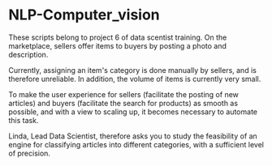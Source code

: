 # NLP-Computer_vision
These scripts belong to project 6 of data scentist training.
On the marketplace, sellers offer items to buyers by posting a photo and description.

Currently, assigning an item's category is done manually by sellers, and is therefore unreliable. In addition, the volume of items is currently very small.

To make the user experience for sellers (facilitate the posting of new articles) and buyers (facilitate the search for products) as smooth as possible, and with a view to scaling up, it becomes necessary to automate this task.

Linda, Lead Data Scientist, therefore asks you to study the feasibility of an engine for classifying articles into different categories, with a sufficient level of precision.
